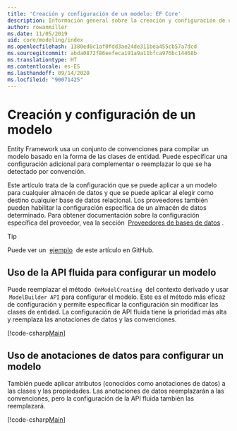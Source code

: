 ```yaml
---
title: 'Creación y configuración de un modelo: EF Core'
description: Información general sobre la creación y configuración de un modelo con Entity Framework Core
author: rowanmiller
ms.date: 11/05/2019
uid: core/modeling/index
ms.openlocfilehash: 1380ed0c1af0fdd3ae24de311bea455cb57a7dcd
ms.sourcegitcommit: abda0872f86eefeca191a9a11bfca976bc14468b
ms.translationtype: HT
ms.contentlocale: es-ES
ms.lasthandoff: 09/14/2020
ms.locfileid: "90071425"
---
```

# <a name="creating-and-configuring-a-model"></a>Creación y configuración de un modelo

Entity Framework usa un conjunto de convenciones para compilar un modelo basado en la forma de las clases de entidad. Puede especificar una configuración adicional para complementar o reemplazar lo que se ha detectado por convención.

Este artículo trata de la configuración que se puede aplicar a un modelo para cualquier almacén de datos y que se puede aplicar al elegir como destino cualquier base de datos relacional. Los proveedores también pueden habilitar la configuración específica de un almacén de datos determinado. Para obtener documentación sobre la configuración específica del proveedor, vea la sección  [Proveedores de bases de datos](xref:core/providers/index) .

> [!TIP]  
> Puede ver un  [ejemplo](https://github.com/dotnet/EntityFramework.Docs/tree/master/samples)  de este artículo en GitHub.

## <a name="use-fluent-api-to-configure-a-model"></a>Uso de la API fluida para configurar un modelo

Puede reemplazar el método  `OnModelCreating`  del contexto derivado y usar  `ModelBuilder API` para configurar el modelo. Este es el método más eficaz de configuración y permite especificar la configuración sin modificar las clases de entidad. La configuración de API fluida tiene la prioridad más alta y reemplaza las anotaciones de datos y las convenciones.

[!code-csharp[Main](../../../samples/core/Modeling/FluentAPI/Required.cs?highlight=12-14)]

## <a name="use-data-annotations-to-configure-a-model"></a>Uso de anotaciones de datos para configurar un modelo

También puede aplicar atributos (conocidos como anotaciones de datos) a las clases y las propiedades. Las anotaciones de datos reemplazarán a las convenciones, pero la configuración de la API fluida también las reemplazará.

[!code-csharp[Main](../../../samples/core/Modeling/DataAnnotations/Required.cs?highlight=15)]
